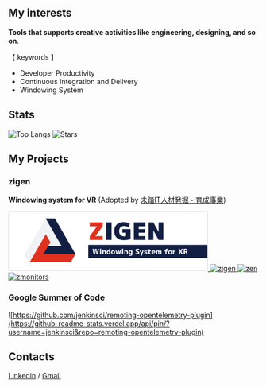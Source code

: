 ## My interests

**Tools that supports creative activities like engineering, designing, and so on**.

【 keywords 】
 - Developer Productivity
 - Continuous Integration and Delivery
 - Windowing System

## Stats

<p align="left">
  <img alt="Top Langs" height="150px" src="https://github-readme-stats.vercel.app/api/top-langs/?username=Aki-7&layout=compact&exclude_repo=LGTM-2018-11-25"/>
  <img alt="Stars" height="150px" src="https://github-readme-stats.vercel.app/api?username=Aki-7&show_icons=true"/>
</p>

## My Projects

### zigen

**Windowing system for VR** (Adopted by [未踏IT人材発掘・育成事業](https://www.ipa.go.jp/jinzai/mitou/2021/gaiyou_sd-2.html))

<p align="left">
  <a href="https://github.com/zigen-project/">
    <img height="118px" width="400px" src="./image/zigen.png" style="border: 1px #ddd solid; border-radius: 4px"/>
  </a>
  <a href="https://github.com/zigen-project/zigen">
    <img alt="zigen" height="120px" src="https://github-readme-stats.vercel.app/api/pin/?username=zigen-project&repo=zigen"/>
  </a>
  <a href="https://github.com/zigen-project/zen">
    <img alt="zen" height="120px" src="https://github-readme-stats.vercel.app/api/pin/?username=zigen-project&repo=zen"/>
  </a>
  <a href="https://github.com/zigen-project/zmonitors">
    <img alt="zmonitors" height="120px" src="https://github-readme-stats.vercel.app/api/pin/?username=zigen-project&repo=zmonitors"/>
  </a>
</p>

### Google Summer of Code

![https://github.com/jenkinsci/remoting-opentelemetry-plugin](https://github-readme-stats.vercel.app/api/pin/?username=jenkinsci&repo=remoting-opentelemetry-plugin)


## Contacts

[Linkedin](https://www.linkedin.com/in/akihiro-kiuchi-b6872b220/) / [Gmail](<mailto:aki.develop8128@gmail.com>)
